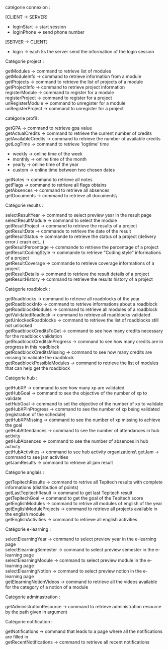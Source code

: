 catégorie connexion :

[CLIENT -> SERVER]

* loginStart -> start session
* loginPhone -> send phone number

[SERVER -> CLIENT]
* login -> each 5s the server send the information of the login session

Catégorie project :


getModules -> command to retrieve list of modules\
getModuleInfo -> command to retrieve information from a module\
getProjects -> command to retrieve the list of projects of a module\
getProjectInfo -> command to retrieve project information\
registerModule -> command to register for a module\
registerProject -> command to register for a project\
unRegisterModule -> command to unregister for a module\
unRegisterProject -> command to unregister for a project


catégorie profil :


getGPA -> command to retrieve gpa value\
getActualCredits -> command to retrieve the current number of credits\
getAvailableCredits -> command to retrieve the number of available credits\
getLogTime -> command to retrieve 'logtime' time

* weekly -> online time of the week
* monthly -> online time of the month
* yearly -> online time of the year
* custom -> online time between two chosen dates

getNotes -> command to retrieve all notes\
getFlags -> command to retrieve all flags obtains\
getAbsences -> command to retrieve all absences\
getDocuments -> command to retrieve all documents\


Catégorie results :


selectResultYear -> command to select preview year in the result page\
selectResultModule -> command to select the module\
getResultProject -> command to retrieve the results of a project\
getResultDate -> commande to retrieve the date of the result\
getResultStatus -> commande to retrieve the status of a project (delivery error / crash ect...)\
getResultPercentage -> commande to retrieve the percentage of a project\
getResultCodingStyle -> commande to retrieve "Coding style" informations of a project\
getResultCoverage -> commande to retrieve coverage informations of a project\
getResultDetails -> command to retrieve the result details of a project\
getResultHistory -> command to retrieve the results history of a project


Catégorie roadblock :


getRoadblocks -> command to retrieve all roadblocks of the year\
getRoadblockInfo -> command to retrieve informations about a roadblock\
getRoadblockModules -> command to retrieve all modules of a roadblock\
getValidatedRoadlock -> command to retrieve all roadblocks validated\
getUnlockedRoadblocks -> command to retrieve the list of roadblocks still not unlocked\
getRoadblockCreditsToGet -> command to see how many credits necessary for the roadblock validation\
getRoadblockCreditsInProgress -> command to see how many credits are in progress in this roadblock\
getRoadblockCreditsMissing -> command to see how many credits are missing to validate the roadblock\
getRoadblockPossibleModules -> command to retrieve the list of modules that can help get the roadblock


Catégorie hub :


getHubXP -> command to see how many xp are validated\
getHubGoal -> command to see the objective of the number of xp to validate\
setHubGoal -> command to set the objective of the number of xp to validate\
getHubXPInProgress -> command to see the number of xp being validated (registration of the schedule)\
getHubXPMissing -> command to see the number of xp missing to achieve the goal\
getHubAttendances -> command to see the number of attendances in hub activity\
getHubAbsences -> command to see the number of absences in hub activity\
getHubActivities -> command to see hub activity organizations\ 
getJam -> command to see jam activities\
getJamResults -> command to retrieve all jam result


Catégorie anglais :


getTepitechResults -> command to retrive all Tepitech results with complete informations (distribution of points)\
getLastTepitechResult -> command to get last Tepitech result\
getTepitechGoal -> command to get the goal of the Tepitech score\
getEnglishModules -> command to retrive all modules of english of the year\
getEnglishModuleProjects -> command to retrieve all projects available in the english module\
getEnglishActivities -> command to retrieve all english activities


Catégorie e-learning :


selectElearningYear -> command to select preview year in the e-learning page\
selectElearningSemester -> command to select preview semester in the e-learning page\
selectElearningModule -> command to select preview module in the e-learning page\
selectElearningNotion -> command to select preview notion in the e-learning page\
getElearningNotionVideos -> command to retrieve all the videos available for the category of a notion of a module


Catégorie adminastration :


getAdministrationResource -> command to retrieve administration resource by the path given in argument


Catégorie notification :


getNotifications -> command that leads to a page where all the notifications are filled in\
getRecentNotifications -> command to retrieve all recent notifications